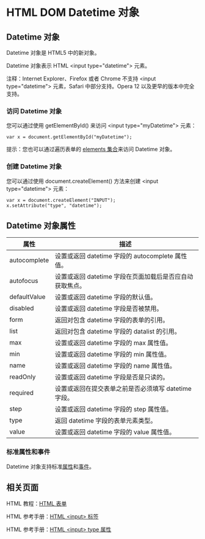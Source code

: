 # HTML DOM Datetime 对象

## Datetime 对象

Datetime 对象是 HTML5 中的新对象。

Datetime 对象表示 HTML &lt;input type="datetime"&gt; 元素。

注释：Internet Explorer、Firefox 或者 Chrome 不支持 &lt;input type="datetime"&gt; 元素，Safari 中部分支持。Opera 12 以及更早的版本中完全支持。

### 访问 Datetime 对象

您可以通过使用 getElementById() 来访问 &lt;input type="myDatetime"&gt; 元素：

```
var x = document.getElementById("myDatetime");
```



提示：您也可以通过遍历表单的 [elements 集合](/jsref/coll_form_elements.asp "HTML DOM elements 集合")来访问 Datetime 对象。

### 创建 Datetime 对象

您可以通过使用 document.createElement() 方法来创建 &lt;input type="datetime"&gt; 元素：

```
var x = document.createElement("INPUT");
x.setAttribute("type", "datetime");

```



## Datetime 对象属性

| 属性 | 描述 |
| --- | --- |
| autocomplete | 设置或返回 datetime 字段的 autocomplete 属性值。 |
| autofocus | 设置或返回 datetime 字段在页面加载后是否应自动获取焦点。 |
| defaultValue | 设置或返回 datetime 字段的默认值。 |
| disabled | 设置或返回 datetime 字段是否被禁用。 |
| form | 返回对包含 datetime 字段的表单的引用。 |
| list | 返回对包含 datetime 字段的 datalist 的引用。 |
| max | 设置或返回 datetime 字段的 max 属性值。 |
| min | 设置或返回 datetime 字段的 min 属性值。 |
| name | 设置或返回 datetime 字段的 name 属性值。 |
| readOnly | 设置或返回 datetime 字段是否是只读的。 |
| required | 设置或返回在提交表单之前是否必须填写 datetime 字段。 |
| step | 设置或返回 datetime 字段的 step 属性值。 |
| type | 返回 datetime 字段的表单元素类型。 |
| value | 设置或返回 datetime 字段的 value 属性值。 |

### 标准属性和事件

Datetime 对象支持标准[属性](/jsref/dom_obj_all.asp "HTML DOM Element 对象")和[事件](/jsref/dom_obj_event.asp "HTML DOM Event 对象")。

## 相关页面

HTML 教程：[HTML 表单](/html/html_forms.asp)

HTML 参考手册：[HTML &lt;input&gt; 标签](/tags/tag_input.asp)

HTML 参考手册：[HTML &lt;input&gt; type 属性](/tags/att_input_type.asp)

